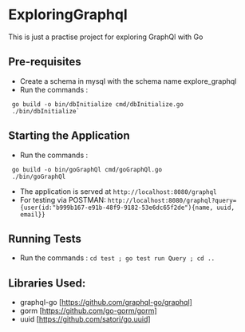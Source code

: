 # ExploringGraphql
This is just a practise project for exploring GraphQl with Go

## Pre-requisites
* Create a schema in mysql with the schema name explore_graphql
* Run the commands :
>
     go build -o bin/dbInitialize cmd/dbInitialize.go
     ./bin/dbInitialize`

## Starting the Application

* Run the commands :
>
     go build -o bin/goGraphQl cmd/goGraphQl.go
     ./bin/goGraphQl

* The application is served at `http://localhost:8080/graphql`
* For testing via POSTMAN: 
    `http://localhost:8080/graphql?query={user(id:"b999b167-e91b-48f9-9182-53e6dc65f2de"){name, uuid, email}}`

## Running Tests

* Run the commands : 
    `cd test ; go test run Query ; cd ..`

## Libraries Used:

* graphql-go [https://github.com/graphql-go/graphql]
* gorm [https://github.com/go-gorm/gorm]
* uuid [https://github.com/satori/go.uuid]

